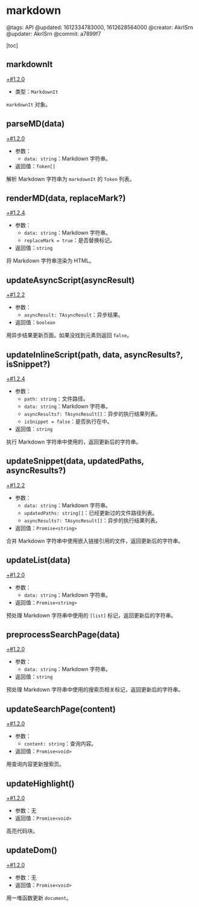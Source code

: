 # markdown

@tags: API
@updated: 1612334783000, 1612628564000
@creator: AkrISrn
@updater: AkrISrn
@commit: a7899f7

[toc]

## markdownIt

[+#1.2.0](/snippets/latest-version.md)

- 类型：`MarkdownIt`

`markdownIt` 对象。

## parseMD(data)

[+#1.2.0](/snippets/latest-version.md)

- 参数：
    - `data: string`：Markdown 字符串。
- 返回值：`Token[]`

解析 Markdown 字符串为 `markdownIt` 的 `Token` 列表。

## renderMD(data, replaceMark?)

[+#1.2.4](/snippets/latest-version.md)

- 参数：
    - `data: string`：Markdown 字符串。
    - `replaceMark = true`：是否替换标记。
- 返回值：`string`

将 Markdown 字符串渲染为 HTML。

## updateAsyncScript(asyncResult)

[+#1.2.2](/snippets/latest-version.md)

- 参数：
    - `asyncResult: TAsyncResult`：异步结果。
- 返回值：`boolean`

用异步结果更新页面。如果没找到元素则返回 `false`。

## updateInlineScript(path, data, asyncResults?, isSnippet?)

[+#1.2.4](/snippets/latest-version.md)

- 参数：
    - `path: string`：文件路径。
    - `data: string`：Markdown 字符串。
    - `asyncResults?: TAsyncResult[]`：异步[](/zh/docs/inline-script.md "#")的执行结果列表。
    - `isSnippet = false`：是否执行在[](/zh/docs/snippets.md "#")中。
- 返回值：`string`

执行 Markdown 字符串中使用的[](/zh/docs/inline-script.md "#")，返回更新后的字符串。

## updateSnippet(data, updatedPaths, asyncResults?)

[+#1.2.2](/snippets/latest-version.md)

- 参数：
    - `data: string`：Markdown 字符串。
    - `updatedPaths: string[]`：已经更新过的文件路径列表。
    - `asyncResults?: TAsyncResult[]`：异步[](/zh/docs/inline-script.md "#")的执行结果列表。
- 返回值：`Promise<string>`

合并 Markdown 字符串中使用嵌入链接引用的文件，返回更新后的字符串。

## updateList(data)

[+#1.2.0](/snippets/latest-version.md)

- 参数：
    - `data: string`：Markdown 字符串。
- 返回值：`Promise<string>`

预处理 Markdown 字符串中使用的 `[list]` 标记，返回更新后的字符串。

## preprocessSearchPage(data)

[+#1.2.0](/snippets/latest-version.md)

- 参数：
    - `data: string`：Markdown 字符串。
- 返回值：`string`

预处理 Markdown 字符串中使用的搜索页相关标记，返回更新后的字符串。

## updateSearchPage(content)

[+#1.2.0](/snippets/latest-version.md)

- 参数：
    - `content: string`：查询内容。
- 返回值：`Promise<void>`

用查询内容更新搜索页。

## updateHighlight()

[+#1.2.0](/snippets/latest-version.md)

- 参数：无
- 返回值：`Promise<void>`

高亮代码块。

## updateDom()

[+#1.2.0](/snippets/latest-version.md)

- 参数：无
- 返回值：`Promise<void>`

用一堆函数更新 `document`。
